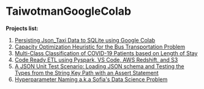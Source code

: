 # TaiwotmanGoogleColab


**Projects list:**

1. [Persisting Json_Taxi Data to SQLite using Google Colab](https://github.com/taiwotman/TaiwotmanGoogleColab/blob/main/Persisting_Json_Taxi_Data_to_Sqlite_in_Google_Colab.ipynb)
2. [Capacity Optimization Heuristic for the Bus Transportation Problem](https://github.com/taiwotman/TaiwotmanGoogleColab/blob/main/Capacity_Optimization_Heuristic_for_the_Bus_Transportation_Problem.ipynb)
3. [Multi-Class Classification of COVID-19 Patients based on Length of Stay](https://github.com/taiwotman/TaiwotmanGoogleColab/blob/main/COVID_HOSPITAL_TREATMENT_Predicting_Patient's_Length_of_Stay(LOS)_using_Kaggle_Data.ipynb)
4. [Code Ready ETL using Pyspark, VS Code, AWS Redshift, and S3](https://github.com/taiwotman/TaiwotmanGoogleColab/blob/main/Code_Ready_ETL_using_Pyspark%2C_VS_Code%2C_AWS_Redshift%2C_and_S3.ipynb)
4. [A JSON Unit Test Scenario: Loading JSON schema and Testing the Types from the String Key Path with an Assert Statement](https://github.com/taiwotman/TaiwotmanGoogleColab/blob/main/Json_reader_with_unittest.ipynb)
6. [Hyperparameter Naming a.k.a Sofia's Data Science Problem](https://github.com/taiwotman/TaiwotmanGoogleColab/blob/main/hyperparameter_naming.ipynb)
